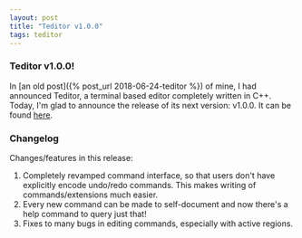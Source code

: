 ```yaml
---
layout: post
title: "Teditor v1.0.0"
tags: teditor
---
```


### Teditor v1.0.0!
In [an old post]({% post_url 2018-06-24-teditor %}) of mine, I had announced
Teditor, a terminal based editor completely written in C++. Today, I'm glad to
announce the release of its next version: v1.0.0. It can be found
[here](https://github.com/teju85/teditor/releases/tag/1.0.0).

### Changelog
Changes/features in this release:
1. Completely revamped command interface, so that users don't have explicitly
   encode undo/redo commands. This makes writing of commands/extensions much
   easier.
2. Every new command can be made to self-document and now there's a help command
   to query just that!
3. Fixes to many bugs in editing commands, especially with active regions.
